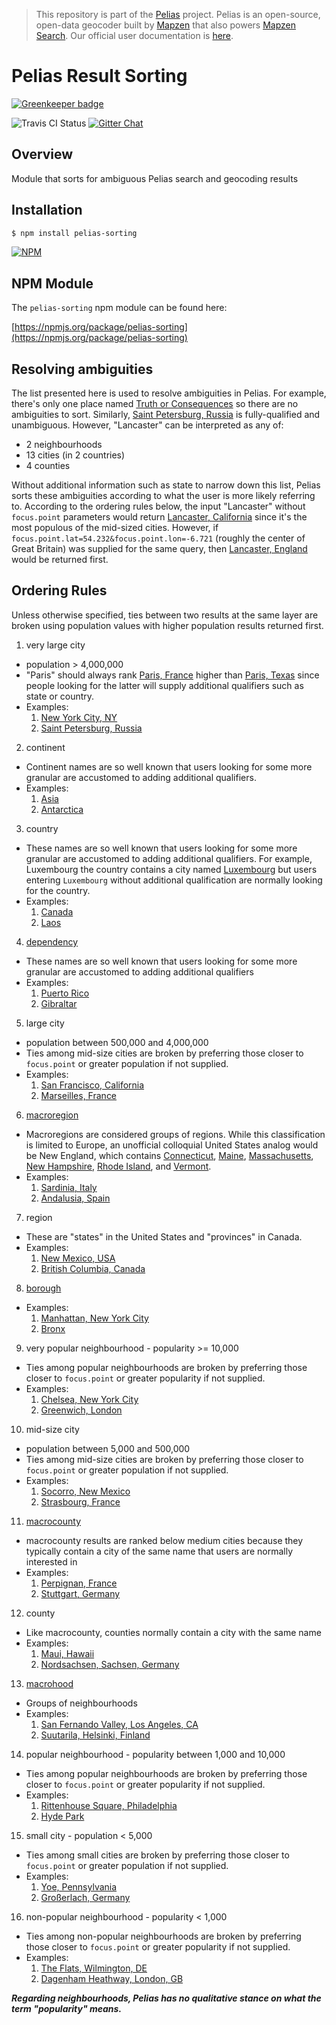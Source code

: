> This repository is part of the [Pelias](https://github.com/pelias/pelias) project. Pelias is an open-source, open-data geocoder built by [Mapzen](https://www.mapzen.com/) that also powers [Mapzen Search](https://mapzen.com/projects/search). Our official user documentation is [here](https://mapzen.com/documentation/search/).

# Pelias Result Sorting

[![Greenkeeper badge](https://badges.greenkeeper.io/pelias/sorting.svg)](https://greenkeeper.io/)

![Travis CI Status](https://travis-ci.org/pelias/sorting.svg)
[![Gitter Chat](https://badges.gitter.im/pelias/pelias.svg)](https://gitter.im/pelias/pelias?utm_source=badge&utm_medium=badge&utm_campaign=pr-badge)

## Overview

Module that sorts for ambiguous Pelias search and geocoding results

## Installation

```bash
$ npm install pelias-sorting
```

[![NPM](https://nodei.co/npm/pelias-sorting.png?downloads=true&stars=true)](https://nodei.co/npm/pelias-sorting)

## NPM Module

The `pelias-sorting` npm module can be found here:

[https://npmjs.org/package/pelias-sorting](https://npmjs.org/package/pelias-sorting)

## Resolving ambiguities

The list presented here is used to resolve ambiguities in Pelias.  For example, there's only one place named [Truth or Consequences](https://whosonfirst.mapzen.com/spelunker/id/85976585) so there are no ambiguities to sort.  Similarly, [Saint Petersburg, Russia](https://whosonfirst.mapzen.com/spelunker/id/102008123) is fully-qualified and unambiguous.  However, "Lancaster" can be interpreted as any of:

- 2 neighbourhoods
- 13 cities (in 2 countries)
- 4 counties

Without additional information such as state to narrow down this list, Pelias sorts these ambiguities according to what the user is more likely referring to.  According to the ordering rules below, the input "Lancaster" without `focus.point` parameters would return [Lancaster, California](https://whosonfirst.mapzen.com/spelunker/id/85923547) since it's the most populous of the mid-sized cities.  However, if `focus.point.lat=54.232&focus.point.lon=-6.721` (roughly the center of Great Britain) was supplied for the same query, then [Lancaster, England](https://whosonfirst.mapzen.com/spelunker/id/101873271) would be returned first.  

## Ordering Rules

Unless otherwise specified, ties between two results at the same layer are broken using population values with higher population results returned first.  

1.  very large city
  - population > 4,000,000
  - "Paris" should always rank [Paris, France](https://whosonfirst.mapzen.com/spelunker/id/101751119) higher than [Paris, Texas](https://whosonfirst.mapzen.com/spelunker/id/101725293) since people looking for the latter will supply additional qualifiers such as state or country.
  - Examples:
    1. [New York City, NY](https://whosonfirst.mapzen.com/spelunker/id/85977539)
    2. [Saint Petersburg, Russia](https://whosonfirst.mapzen.com/spelunker/id/102008123)
2.  continent
  - Continent names are so well known that users looking for some more granular are accustomed to adding additional qualifiers.
  - Examples:
    1. [Asia](https://whosonfirst.mapzen.com/spelunker/id/102191569)
    2. [Antarctica](https://whosonfirst.mapzen.com/spelunker/id/102191579)
3.  country
  - These names are so well known that users looking for some more granular are accustomed to adding additional qualifiers.  For example, Luxembourg the country contains a city named [Luxembourg](https://whosonfirst.mapzen.com/spelunker/id/101751765) but users entering `Luxembourg` without additional qualification are normally looking for the country.
  - Examples:
    1. [Canada](https://whosonfirst.mapzen.com/spelunker/id/85633041)
    2. [Laos](https://whosonfirst.mapzen.com/spelunker/id/85632241)
4.  [dependency](https://github.com/whosonfirst/whosonfirst-placetypes#dependency)
  - These names are so well known that users looking for some more granular are accustomed to adding additional qualifiers
  - Examples:
    1. [Puerto Rico](https://whosonfirst.mapzen.com/spelunker/id/85633729)
    2. [Gibraltar](https://whosonfirst.mapzen.com/spelunker/id/85633167)
5.  large city
  - population between 500,000 and 4,000,000
  - Ties among mid-size cities are broken by preferring those closer to `focus.point` or greater population if not supplied.
  - Examples:
    1. [San Francisco, California](https://whosonfirst.mapzen.com/spelunker/id/85922583)
    2. [Marseilles, France](https://whosonfirst.mapzen.com/spelunker/id/101749199)
6.  [macroregion](https://github.com/whosonfirst/whosonfirst-placetypes#macroregion)
  - Macroregions are considered groups of regions.  While this classification is limited to Europe, an unofficial colloquial United States analog would be New England, which contains [Connecticut](), [Maine](https://whosonfirst.mapzen.com/spelunker/id/85688769/), [Massachusetts](https://whosonfirst.mapzen.com/spelunker/id/85688645/), [New Hampshire](https://whosonfirst.mapzen.com/spelunker/id/85688689/), [Rhode Island](https://whosonfirst.mapzen.com/spelunker/id/85688509/), and [Vermont](https://whosonfirst.mapzen.com/spelunker/id/85688763/).  
  - Examples:
    1. [Sardinia, Italy](https://whosonfirst.mapzen.com/spelunker/id/404227535)
    2. [Andalusia, Spain](https://whosonfirst.mapzen.com/spelunker/id/404227361)
7.  region
  - These are "states" in the United States and "provinces" in Canada.  
  - Examples:
    1. [New Mexico, USA](https://whosonfirst.mapzen.com/spelunker/id/85688493)
    2. [British Columbia, Canada](https://whosonfirst.mapzen.com/spelunker/id/85682117)
8.  [borough](https://github.com/whosonfirst/whosonfirst-placetypes#borough)
  - Examples:
    1. [Manhattan, New York City](https://whosonfirst.mapzen.com/spelunker/id/421205771)
    2. [Bronx](https://whosonfirst.mapzen.com/spelunker/id/421205775)
9.  very popular neighbourhood - popularity >= 10,000
  - Ties among popular neighbourhoods are broken by preferring those closer to `focus.point` or greater popularity if not supplied.
  - Examples:
    1. [Chelsea, New York City](https://whosonfirst.mapzen.com/spelunker/id/85810575)
    2. [Greenwich, London](https://whosonfirst.mapzen.com/spelunker/id/85866377)
10.  mid-size city
  - population between 5,000 and 500,000
  - Ties among mid-size cities are broken by preferring those closer to `focus.point` or greater population if not supplied.
  - Examples:
    1. [Socorro, New Mexico](https://whosonfirst.mapzen.com/spelunker/id/85976677)
    2. [Strasbourg, France](https://whosonfirst.mapzen.com/spelunker/id/101751113)
11.  [macrocounty](https://github.com/whosonfirst/whosonfirst-placetypes#macrocounty)
  - macrocounty results are ranked below medium cities because they typically contain a city of the same name that users are normally interested in
  - Examples:
    1. [Perpignan, France](https://whosonfirst.mapzen.com/spelunker/id/404227943)
    2. [Stuttgart, Germany](https://whosonfirst.mapzen.com/spelunker/id/404227549)
12.  county
  - Like macrocounty, counties normally contain a city with the same name
  - Examples:
    1. [Maui, Hawaii](https://whosonfirst.mapzen.com/spelunker/id/102085577)
    2. [Nordsachsen, Sachsen, Germany](https://whosonfirst.mapzen.com/spelunker/id/102064235)
13.  [macrohood](https://github.com/whosonfirst/whosonfirst-placetypes#macrohood)
  - Groups of neighbourhoods
  - Examples:
    1. [San Fernando Valley, Los Angeles, CA](https://whosonfirst.mapzen.com/spelunker/id/1108692439/)
    2. [Suutarila, Helsinki, Finland](https://whosonfirst.mapzen.com/spelunker/id/890537277)
14.  popular neighbourhood - popularity between 1,000 and 10,000
  - Ties among popular neighbourhoods are broken by preferring those closer to `focus.point` or greater popularity if not supplied.
  - Examples:
    1. [Rittenhouse Square, Philadelphia](https://whosonfirst.mapzen.com/spelunker/id/85844705/)
    2. [Hyde Park](https://whosonfirst.mapzen.com/spelunker/id/85861707)
15.  small city - population < 5,000
  - Ties among small cities are broken by preferring those closer to `focus.point` or greater population if not supplied.
  - Examples:
    1. [Yoe, Pennsylvania](https://whosonfirst.mapzen.com/spelunker/id/101717281)
    2. [Großerlach, Germany](https://whosonfirst.mapzen.com/spelunker/id/101760693)
16.  non-popular neighbourhood - popularity < 1,000
  - Ties among non-popular neighbourhoods are broken by preferring those closer to `focus.point` or greater popularity if not supplied.
  - Examples:
    1. [The Flats, Wilmington, DE](https://whosonfirst.mapzen.com/spelunker/id/85888525)
    2. [Dagenham Heathway, London, GB](https://whosonfirst.mapzen.com/spelunker/id/85860857)

***Regarding neighbourhoods, Pelias has no qualitative stance on what the term "popularity" means.***
